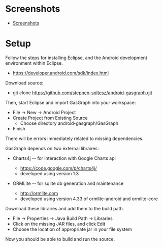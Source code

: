 Screenshots
================

  * [Screenshots](https://github.com/stephen-soltesz/android-gasgraph/wiki)

Setup
================

Follow the steps for installing Eclipse, and the Android development
environment within Eclipse.

   * https://developer.android.com/sdk/index.html

Download source:

   * git clone https://github.com/stephen-soltesz/android-gasgraph.git

Then, start Eclipse and import GasGraph into your workspace:

   * File -> New -> Android Project
   * Create Project from Existing Source
        * Choose directory android-gasgraph/GasGraph
   * Finish

There will be errors immediately related to missing dependencies.

GasGraph depends on two external libraires:

  * Charts4j -- for interaction with Google Charts api

      * https://code.google.com/p/charts4j/ 
      * developed using version 1.3

  * ORMLite -- for sqlite db generation and maintenance

    * http://ormlite.com
    * developed using version 4.33 of ormlite-android and ormlite-core

Download these libraries and add them to the build path.

  * File -> Properties -> Java Build Path -> Libraries
  * Click on the missing JAR files, and click Edit
  * Choose the location of appropriate jar in your file system

Now you should be able to build and run the source.
